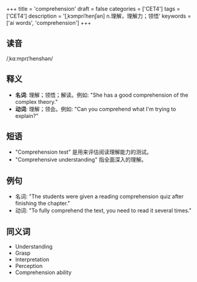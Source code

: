+++
title = 'comprehension'
draft = false
categories = ['CET4']
tags = ['CET4']
description = '[ˌkɔmpriˈhen∫ən] n.理解，理解力；领悟'
keywords = ['ai words', 'comprehension']
+++

## 读音
/ˌkɑːmprɪˈhenshən/

## 释义
- **名词**: 理解；领悟；解读。例如: "She has a good comprehension of the complex theory."
- **动词**: 理解；领会。例如: "Can you comprehend what I'm trying to explain?"

## 短语
- "Comprehension test" 是用来评估阅读理解能力的测试。
- "Comprehensive understanding" 指全面深入的理解。

## 例句
- 名词: "The students were given a reading comprehension quiz after finishing the chapter."
- 动词: "To fully comprehend the text, you need to read it several times."

## 同义词
- Understanding
- Grasp
- Interpretation
- Perception
- Comprehension ability
